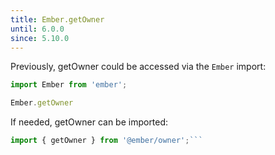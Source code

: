 ```yaml
---
title: Ember.getOwner
until: 6.0.0
since: 5.10.0
---
```



Previously, getOwner could be accessed via the `Ember` import:
```js
import Ember from 'ember';

Ember.getOwner
```

 If needed, getOwner can be imported:
```js
import { getOwner } from '@ember/owner';```
